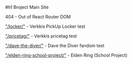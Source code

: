 #h1 Broject Main Site

404 - Out of React Router DOM

["/locker/"](https://gh.broject.cc/locker) - Verkkis PickUp Locker test

["/pricetag/"](https://gh.broject.cc/pricetag) - Verkkis pricetag test

["/dave-the-diver/"](https://gh.broject.cc/dave-the-diver) - Dave the Diver fandom test

["/elden-ring-school-project/"](https://gh.broject.cc/elden-ring-school-project) - Elden Ring (School Project)
